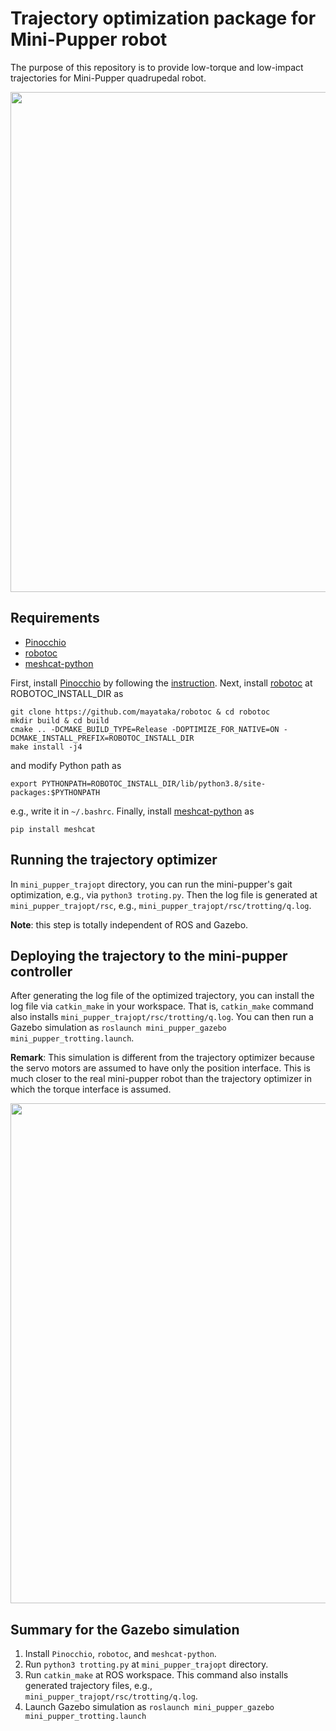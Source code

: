# Trajectory optimization package for Mini-Pupper robot
The purpose of this repository is to provide low-torque and low-impact trajectories for Mini-Pupper quadrupedal robot.

<img src="https://raw.githubusercontent.com/wiki/mayataka/mini_pupper_trajopt/images/running.gif" width="800"> 


## Requirements 
- [Pinocchio](https://github.com/stack-of-tasks/pinocchio) 
- [robotoc](https://github.com/mayataka/robotoc.git)
- [meshcat-python](https://github.com/rdeits/meshcat-python)

First, install [Pinocchio](https://github.com/stack-of-tasks/pinocchio) by following the [instruction](https://stack-of-tasks.github.io/pinocchio/download.html). 
Next, install [robotoc](https://github.com/mayataka/robotoc.git) at ROBOTOC_INSTALL_DIR as

```
git clone https://github.com/mayataka/robotoc & cd robotoc
mkdir build & cd build
cmake .. -DCMAKE_BUILD_TYPE=Release -DOPTIMIZE_FOR_NATIVE=ON -DCMAKE_INSTALL_PREFIX=ROBOTOC_INSTALL_DIR
make install -j4
```

and modify Python path as

```
export PYTHONPATH=ROBOTOC_INSTALL_DIR/lib/python3.8/site-packages:$PYTHONPATH 
```

e.g., write it in `~/.bashrc`.
Finally, install [meshcat-python](https://github.com/rdeits/meshcat-python) as 
```
pip install meshcat
```


## Running the trajectory optimizer
In `mini_pupper_trajopt` directory, you can run the mini-pupper's gait optimization, e.g., via `python3 troting.py`.
Then the log file is generated at `mini_pupper_trajopt/rsc`, e.g., `mini_pupper_trajopt/rsc/trotting/q.log`.

<strong>Note</strong>: this step is totally independent of ROS and Gazebo.


## Deploying the trajectory to the mini-pupper controller
After generating the log file of the optimized trajectory, you can install the log file via `catkin_make` in your workspace.
That is, `catkin_make` command also installs `mini_pupper_trajopt/rsc/trotting/q.log`.
You can then run a Gazebo simulation as `roslaunch mini_pupper_gazebo mini_pupper_trotting.launch`.


<strong>Remark</strong>: This simulation is different from the trajectory optimizer because the servo motors are assumed to have only the position interface.
This is much closer to the real mini-pupper robot than the trajectory optimizer in which the torque interface is assumed.

<img src="https://raw.githubusercontent.com/wiki/mayataka/mini_pupper_trajopt/images/mini_pupper_gazebo.gif" width="800"> 

## Summary for the Gazebo simulation
1. Install `Pinocchio`, `robotoc`, and `meshcat-python`.
2. Run `python3 trotting.py` at `mini_pupper_trajopt` directory.
3. Run `catkin_make` at ROS workspace. This command also installs generated trajectory files, e.g., `mini_pupper_trajopt/rsc/trotting/q.log`.
4. Launch Gazebo simulation as `roslaunch mini_pupper_gazebo mini_pupper_trotting.launch`